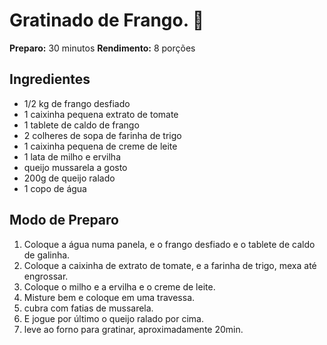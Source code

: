 # Gratinado de Frango. :chicken:

**Preparo:** 30 minutos
**Rendimento:** 8 porções

## Ingredientes

- 1/2 kg de frango desfiado
- 1 caixinha pequena extrato de tomate
- 1 tablete de caldo de frango
- 2 colheres de sopa de farinha de trigo
- 1 caixinha pequena de creme de leite
- 1 lata de milho e ervilha
- queijo mussarela a gosto
- 200g de queijo ralado
- 1 copo de água



## Modo de Preparo 

1. Coloque a água numa panela, e o frango desfiado e o tablete de caldo de galinha.
2. Coloque a caixinha de extrato de tomate, e a farinha de trigo, mexa até engrossar.
3. Coloque o milho e a ervilha e o creme de leite.
4. Misture bem e coloque em uma travessa.
5. cubra com fatias de mussarela.
6. E jogue por último o queijo ralado por cima.
7. leve ao forno para gratinar, aproximadamente 20min.